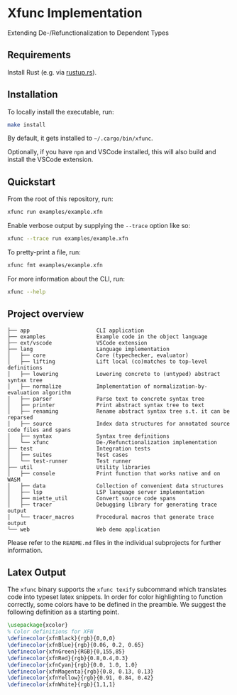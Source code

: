 # Xfunc Implementation

Extending De-/Refunctionalization to Dependent Types

## Requirements

Install Rust (e.g. via [rustup.rs](https://rustup.rs/)).

## Installation

To locally install the executable, run:

```sh
make install
```

By default, it gets installed to `~/.cargo/bin/xfunc`.

Optionally, if you have `npm` and VSCode installed, this will also build and install the VSCode extension.

## Quickstart

From the root of this repository, run:

```sh
xfunc run examples/example.xfn
```

Enable verbose output by supplying the `--trace` option like so:

```sh
xfunc --trace run examples/example.xfn
```

To pretty-print a file, run:

```sh
xfunc fmt examples/example.xfn
```

For more information about the CLI, run:

```sh
xfunc --help
```

## Project overview

```text
├── app                     CLI application
├── examples                Example code in the object language
├── ext/vscode              VSCode extension
├── lang                    Language implementation
│   ├── core                Core (typechecker, evaluator)
│   ├── lifting             Lift local (co)matches to top-level definitions
│   ├── lowering            Lowering concrete to (untyped) abstract syntax tree
│   ├── normalize           Implementation of normalization-by-evaluation algorithm
│   ├── parser              Parse text to concrete syntax tree
│   ├── printer             Print abstract syntax tree to text
│   ├── renaming            Rename abstract syntax tree s.t. it can be reparsed
│   ├── source              Index data structures for annotated source code files and spans
│   ├── syntax              Syntax tree definitions
│   └── xfunc               De-/Refunctionalization implementation
├── test                    Integration tests
│   ├── suites              Test cases
│   └── test-runner         Test runner
├── util                    Utility libraries
│   ├── console             Print function that works native and on WASM
│   ├── data                Collection of convenient data structures
│   ├── lsp                 LSP language server implementation
│   ├── miette_util         Convert source code spans
│   ├── tracer              Debugging library for generating trace output
│   └── tracer_macros       Procedural macros that generate trace output
└── web                     Web demo application
```

Please refer to the `README.md` files in the individual subprojects for further information.

## Latex Output

The `xfunc` binary supports the `xfunc texify` subcommand which translates code into typeset latex snippets.
In order for color highlighting to function correctly, some colors have to be defined in the preamble. We suggest the following definition as a starting point.

```tex
\usepackage{xcolor}
% Color definitions for XFN
\definecolor{xfnBlack}{rgb}{0,0,0}
\definecolor{xfnBlue}{rgb}{0.06, 0.2, 0.65}
\definecolor{xfnGreen}{RGB}{0,155,85}
\definecolor{xfnRed}{rgb}{0.8,0.4,0.3}
\definecolor{xfnCyan}{rgb}{0.0, 1.0, 1.0}
\definecolor{xfnMagenta}{rgb}{0.8, 0.13, 0.13}
\definecolor{xfnYellow}{rgb}{0.91, 0.84, 0.42}
\definecolor{xfnWhite}{rgb}{1,1,1}
```

